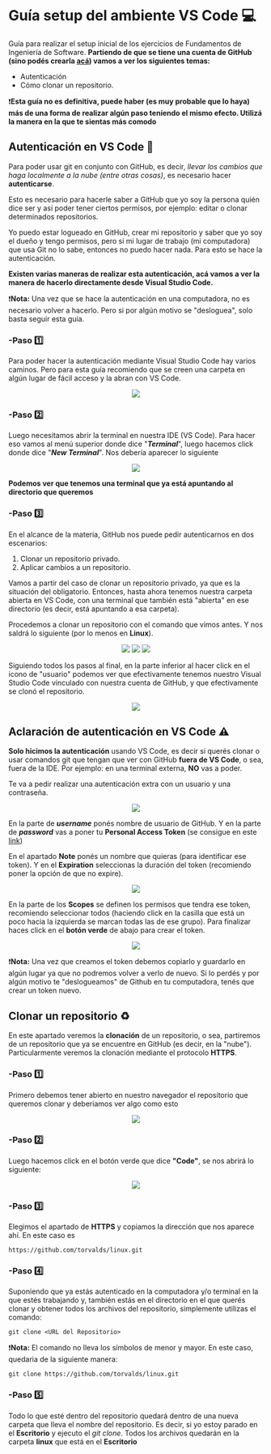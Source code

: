 # Guía setup del ambiente VS Code :computer:
Guía para realizar el setup inicial de los ejercicios de Fundamentos de Ingeniería de Software.
**Partiendo de que se tiene una cuenta de GitHub (sino podés crearla [acá](https://github.com/signup)) vamos a ver los siguientes temas:**

 - Autenticación  
 - Cómo clonar un repositorio.

:heavy_exclamation_mark:**Esta guía no es definitiva, puede haber (es muy probable que lo haya) más de una forma de realizar algún paso teniendo el mismo efecto. Utilizá la manera en la que te sientas más comodo**

## Autenticación en VS Code :key:
Para poder usar git en conjunto con GitHub, es decir, *llevar los cambios que haga localmente a la nube (entre otras cosas)*, es necesario hacer **autenticarse**.

Esto es necesario para hacerle saber a GitHub que yo soy la persona quién dice ser y así poder tener ciertos permisos, por ejemplo: editar o clonar determinados repositorios.

Yo puedo estar logueado en GitHub, crear mi repositorio y saber que yo soy el dueño y tengo permisos, pero si mi lugar de trabajo (mi computadora) que usa Git no lo sabe, entonces no puedo hacer nada. Para esto se hace la autenticación. 

**Existen varias maneras de realizar esta autenticación, acá vamos a ver la manera de hacerlo directamente desde Visual Studio Code.**

:heavy_exclamation_mark:**Nota:**  Una vez que se hace la autenticación en una computadora, no es necesario volver a hacerlo. Pero si por algún motivo se "desloguea", solo basta seguir esta guía.

### -Paso :one:
Para poder hacer la autenticación mediante Visual Studio Code hay varios caminos. Pero para esta guía recomiendo que se creen una carpeta en algún lugar de fácil acceso y la abran con VS Code.   
<p align="center">
<img src = "https://i.imgur.com/dpkCFpx.png">
</p>

### -Paso :two:
Luego necesitamos abrir la terminal en nuestra IDE (VS Code). Para hacer eso vamos al menú superior donde dice "***Terminal***", luego hacemos click donde dice "***New Terminal***". Nos debería aparecer lo siguiente  
<p align="center">
<img src= "https://i.imgur.com/aFT1qCx.png">
</p>

**Podemos ver que tenemos una terminal que ya está apuntando al directorio que queremos**

### -Paso :three:
En el alcance de la materia, GitHub nos puede pedir autenticarnos en dos escenarios:

 1. Clonar un repositorio privado.
 2. Aplicar cambios a un repositorio.

Vamos a partir del caso de clonar un repositorio privado, ya que es la situación del obligatorio. 
Entonces, hasta ahora tenemos nuestra carpeta abierta en VS Code, con una terminal que también está "abierta" en ese directorio (es decir, está apuntando a esa carpeta).

Procedemos a clonar un repositorio con el comando que vimos antes. Y nos saldrá lo siguiente (por lo menos en **Linux**).
<p align="center">
<img src ="https://i.imgur.com/r3bh9Nl.png">
<img src= "https://i.imgur.com/rq1SLTl.png">
<img src= "https://i.imgur.com/W0CCRu6.png">
</p>

Siguiendo todos los pasos al final, en la parte inferior al hacer click en el icono de "usuario" podemos ver que efectivamente tenemos nuestro Visual Studio Code vinculado con nuestra cuenta de GitHub, y que efectivamente se clonó el repositorio. 

<p align="center">
  <img src="https://i.imgur.com/sDH7bQI.png">
</p>

## Aclaración de autenticación en VS Code :warning:

**Solo hicimos la autenticación** usando VS Code, es decir si querés clonar o usar comandos git que tengan que ver con GitHub **fuera de VS Code**, o sea, fuera de la IDE. Por ejemplo: en una terminal externa, **NO** vas a poder. 

Te va a pedir realizar una autenticación extra con un usuario y una contraseña.
<p align="center">
<img src= "https://i.imgur.com/OVsQqlm.png">
</p>

En la parte de ***username*** ponés nombre de usuario de GitHub. Y en la parte de ***password*** vas a poner tu **Personal Access Token** (se consigue en este [link](https://github.com/settings/tokens/new))

En el apartado **Note** ponés un nombre que quieras (para identificar ese token). Y en el **Expiration** seleccionas la duración del token (recomiendo poner la opción de que no expire).
<p align="center">
<img src= "https://i.imgur.com/17FC9ti.png">
</p>

En la parte de los **Scopes** se definen los permisos que tendra ese token, recomiendo seleccionar todos (haciendo click en la casilla que está un poco hacia la izquierda se marcan todas las de ese grupo). Para finalizar haces click en el **botón verde** de abajo para crear el token. 

<p align="center">
<img src= "https://i.imgur.com/dV2Kzjr.png">
</p>

:heavy_exclamation_mark:**Nota:** Una vez que creamos el token debemos copiarlo y guardarlo en algún lugar ya que no podremos volver a verlo de nuevo. Si lo perdés y por algún motivo te "deslogueamos" de Github en tu computadora, tenés que crear un token nuevo.
 
## Clonar un repositorio :recycle:
En este apartado veremos la **clonación** de un repositorio, o sea, partiremos de un repositorio que ya se encuentre en GitHub (es decir, en la "nube"). Particularmente veremos la clonación mediante el protocolo **HTTPS**.

### -Paso :one:

Primero debemos tener abierto en nuestro navegador el repositorio que queremos clonar y deberiamos ver algo como esto
<p align="center">
 <img src ="https://i.imgur.com/ZFm0I3m.png">
</p>

### -Paso :two:
Luego hacemos click en el botón verde que dice **"Code"**, se nos abrirá lo siguiente:  
<p align="center">
<img src= "https://i.imgur.com/ufSUnCp.png">
</p>

### -Paso :three:
Elegimos el apartado de **HTTPS** y copiamos la dirección que nos aparece ahí. En este caso es 
```
https://github.com/torvalds/linux.git
```
### -Paso :four:
Suponiendo que ya estás autenticado en la computadora y/o terminal en la que estés trabajando y, también estás en el directorio en el que querés clonar y obtener todos los archivos del repositorio, simplemente utilizas el comando:
```
git clone <URL del Repositorio>
```

:heavy_exclamation_mark:**Nota:**  El comando no lleva los símbolos de menor y mayor.
En este caso, quedaria de la siguiente manera:
```
git clone https://github.com/torvalds/linux.git
```

### -Paso :five:
Todo lo que esté dentro del repositorio quedará dentro de una nueva carpeta que lleva el nombre del repositorio. Es decir, si yo estoy parado en el **Escritorio** y ejecuto el *git clone*. Todos los archivos quedarán en la carpeta **linux** que está en el **Escritorio**
